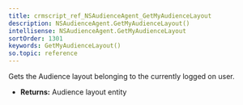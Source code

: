 ```yaml
---
title: crmscript_ref_NSAudienceAgent_GetMyAudienceLayout
description: NSAudienceAgent.GetMyAudienceLayout()
intellisense: NSAudienceAgent.GetMyAudienceLayout
sortOrder: 1301
keywords: GetMyAudienceLayout()
so.topic: reference
---
```



Gets the Audience layout belonging to the currently logged on user.



* **Returns:** Audience layout entity


